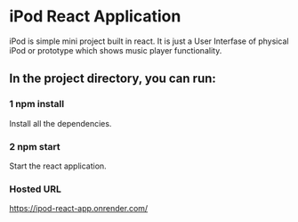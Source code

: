 # iPod React Application 
iPod is simple mini project built in react. It is just a User Interfase of physical iPod or prototype which shows music player functionality.

## In the project directory, you can run:
### 1 npm install
Install all the dependencies.

### 2 npm start
Start the react application.

### Hosted URL
https://ipod-react-app.onrender.com/
